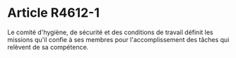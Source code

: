 # Article R4612-1

  
Le comité d'hygiène, de sécurité et des conditions de travail définit les missions qu'il confie à ses membres pour l'accomplissement des tâches qui relèvent de sa compétence.